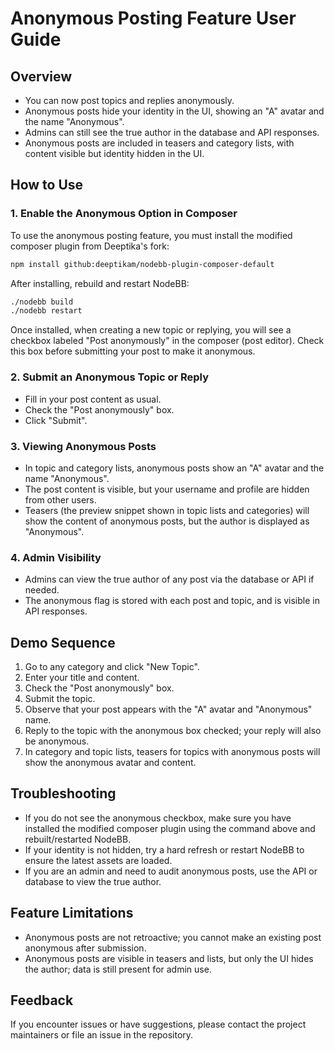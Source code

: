 # Anonymous Posting Feature User Guide

## Overview
- You can now post topics and replies anonymously.
- Anonymous posts hide your identity in the UI, showing an "A" avatar and the name "Anonymous".
- Admins can still see the true author in the database and API responses.
- Anonymous posts are included in teasers and category lists, with content visible but identity hidden in the UI.

## How to Use

### 1. Enable the Anonymous Option in Composer

To use the anonymous posting feature, you must install the modified composer plugin from Deeptika's fork:

```bash
npm install github:deeptikam/nodebb-plugin-composer-default
```

After installing, rebuild and restart NodeBB:

```bash
./nodebb build
./nodebb restart
```

Once installed, when creating a new topic or replying, you will see a checkbox labeled "Post anonymously" in the composer (post editor).
Check this box before submitting your post to make it anonymous.

### 2. Submit an Anonymous Topic or Reply
- Fill in your post content as usual.
- Check the "Post anonymously" box.
- Click "Submit".

### 3. Viewing Anonymous Posts
- In topic and category lists, anonymous posts show an "A" avatar and the name "Anonymous".
- The post content is visible, but your username and profile are hidden from other users.
- Teasers (the preview snippet shown in topic lists and categories) will show the content of anonymous posts, but the author is displayed as "Anonymous".

### 4. Admin Visibility
- Admins can view the true author of any post via the database or API if needed.
- The anonymous flag is stored with each post and topic, and is visible in API responses.

## Demo Sequence
1. Go to any category and click "New Topic".
2. Enter your title and content.
3. Check the "Post anonymously" box.
4. Submit the topic.
5. Observe that your post appears with the "A" avatar and "Anonymous" name.
6. Reply to the topic with the anonymous box checked; your reply will also be anonymous.
7. In category and topic lists, teasers for topics with anonymous posts will show the anonymous avatar and content.

## Troubleshooting
- If you do not see the anonymous checkbox, make sure you have installed the modified composer plugin using the command above and rebuilt/restarted NodeBB.
- If your identity is not hidden, try a hard refresh or restart NodeBB to ensure the latest assets are loaded.
- If you are an admin and need to audit anonymous posts, use the API or database to view the true author.

## Feature Limitations
- Anonymous posts are not retroactive; you cannot make an existing post anonymous after submission.
- Anonymous posts are visible in teasers and lists, but only the UI hides the author; data is still present for admin use.

## Feedback
If you encounter issues or have suggestions, please contact the project maintainers or file an issue in the repository.
